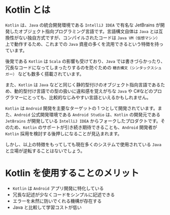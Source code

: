 # Kotlin とは

`Kotlin` は、`Java` の統合開発環境である `IntelliJ IDEA` で有名な JetBrains が開発したオブジェクト指向プログラミング言語です。言語構文自体は `Java` とは互換性がない独自方式ですが、コンパイルされたコードは `Java VM（仮想マシン）` 上で動作するため、これまでの `Java` 資産の多くを流用できるという特徴を持っています。

後発である `Kotlin` は `Scala` の影響も受けており、`Java` では書きづらかったり、冗長なコードになってしまったりするのを防ぐための `糖衣構文（シンタックスシュガー）` なども数多く搭載されています。

また、`Kotlin` は `Java` などと同じく静的型付けのオブジェクト指向言語であるため、動的型付け言語での型の扱いに違和感を覚えがちな `Java` や C#などのプログラマーにとっても、比較的なじみやすい言語といえるかもしれません。

`Kotlin` は `Android` 開発を主要なターゲットの 1 つとして開発されています。また、`Android` 公式開発環境である `Android Studio` は、`Kotlin` の開発元である `JetBrains` が開発している `IntelliJ IDEA` からフォークしたプロダクトです。そのため、`Kotlin` のサポートが引き続き期待できることも、`Android` 開発者が `Kotlin` 採用を検討する後押しになることが見込まれます。

しかし、以上の特徴をもってしても現在多くのシステムで使用されている `Java` と立場が逆転することはないでしょう。

# Kotlin を使用することのメリット

- `Kotlin` は `Android` アプリ開発に特化している
- 冗長な記述が少なくコードをシンプルに記述できる
- エラーを未然に防いでくれる機構が存在する
- Java と比較して学習コストが低い
